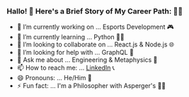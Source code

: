 ### Hallo! 👋 Here's a Brief Story of My Career Path: :man_astronaut:

- 🔭 I’m currently working on ... Esports Development :video_game:
- 🌱 I’m currently learning ... Python :man_technologist:
- 👯 I’m looking to collaborate on ... React.js & Node.js :globe_with_meridians:
- 🤔 I’m looking for help with ... GraphQL :satellite:
- 💬 Ask me about ... Engineering & Metaphysics :milky_way:
- 📫 How to reach me: ... [LinkedIn](https://www.linkedin.com/in/manuel-ar) :telephone_receiver:
- 😄 Pronouns: ... He/Him :robot:
- ⚡ Fun fact: ... I'm a Philosopher with Asperger's :mage_man:

